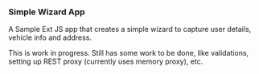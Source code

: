 ### Simple Wizard App

A Sample Ext JS app that creates a simple wizard to capture user details, vehicle info and address.

This is work in progress. Still has some work to be done, like validations, setting up REST proxy (currently uses memory proxy), etc.

